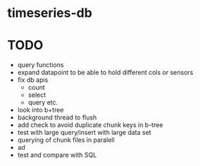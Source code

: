 # timeseries-db

# TODO

- query functions
- expand datapoint to be able to hold different cols or sensors
- fix db apis 
    - count 
    - select
    - query etc.
- look into b+tree
- background thread to flush
- add check to avoid duplicate chunk keys in b-tree
- test with large query/insert with large data set
- querying of chunk files in paralell
- ad
- test and compare with SQL